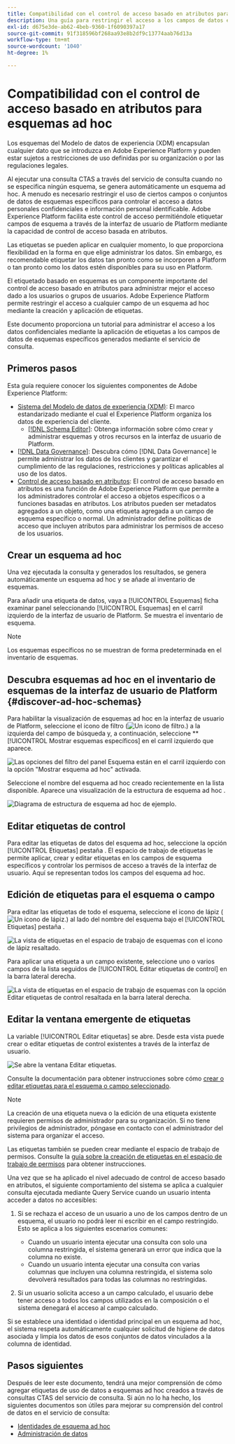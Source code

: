 ```yaml
---
title: Compatibilidad con el control de acceso basado en atributos para esquemas específicos
description: Una guía para restringir el acceso a los campos de datos en esquemas específicos generados a través del servicio de consulta de Adobe Experience Platform.
exl-id: d675e3de-ab62-4beb-9360-1f6090397a17
source-git-commit: 91f318596bf268aa93e8b2df9c13774aab76d13a
workflow-type: tm+mt
source-wordcount: '1040'
ht-degree: 1%

---
```


# Compatibilidad con el control de acceso basado en atributos para esquemas ad hoc

Los esquemas del Modelo de datos de experiencia (XDM) encapsulan cualquier dato que se introduzca en Adobe Experience Platform y pueden estar sujetos a restricciones de uso definidas por su organización o por las regulaciones legales.

Al ejecutar una consulta CTAS a través del servicio de consulta cuando no se especifica ningún esquema, se genera automáticamente un esquema ad hoc. A menudo es necesario restringir el uso de ciertos campos o conjuntos de datos de esquemas específicos para controlar el acceso a datos personales confidenciales e información personal identificable. Adobe Experience Platform facilita este control de acceso permitiéndole etiquetar campos de esquema a través de la interfaz de usuario de Platform mediante la capacidad de control de acceso basada en atributos.

Las etiquetas se pueden aplicar en cualquier momento, lo que proporciona flexibilidad en la forma en que elige administrar los datos. Sin embargo, es recomendable etiquetar los datos tan pronto como se incorporen a Platform o tan pronto como los datos estén disponibles para su uso en Platform.

El etiquetado basado en esquemas es un componente importante del control de acceso basado en atributos para administrar mejor el acceso dado a los usuarios o grupos de usuarios. Adobe Experience Platform permite restringir el acceso a cualquier campo de un esquema ad hoc mediante la creación y aplicación de etiquetas.

Este documento proporciona un tutorial para administrar el acceso a los datos confidenciales mediante la aplicación de etiquetas a los campos de datos de esquemas específicos generados mediante el servicio de consulta.

## Primeros pasos

Esta guía requiere conocer los siguientes componentes de Adobe Experience Platform:

* [Sistema del Modelo de datos de experiencia (XDM)](https://experienceleague.adobe.com/docs/experience-platform/xdm/home.html?lang=es): El marco estandarizado mediante el cual el Experience Platform organiza los datos de experiencia del cliente.
   * [[!DNL Schema Editor]](https://experienceleague.adobe.com/docs/experience-platform/xdm/ui/overview.html): Obtenga información sobre cómo crear y administrar esquemas y otros recursos en la interfaz de usuario de Platform.
* [[!DNL Data Governance]](../../data-governance/home.md): Descubra cómo [!DNL Data Governance] le permite administrar los datos de los clientes y garantizar el cumplimiento de las regulaciones, restricciones y políticas aplicables al uso de los datos.
* [Control de acceso basado en atributos](../../access-control/abac/overview.md): El control de acceso basado en atributos es una función de Adobe Experience Platform que permite a los administradores controlar el acceso a objetos específicos o a funciones basadas en atributos. Los atributos pueden ser metadatos agregados a un objeto, como una etiqueta agregada a un campo de esquema específico o normal. Un administrador define políticas de acceso que incluyen atributos para administrar los permisos de acceso de los usuarios.

## Crear un esquema ad hoc

Una vez ejecutada la consulta y generados los resultados, se genera automáticamente un esquema ad hoc y se añade al inventario de esquemas.

Para añadir una etiqueta de datos, vaya a [!UICONTROL Esquemas] ficha examinar panel seleccionando [!UICONTROL Esquemas] en el carril izquierdo de la interfaz de usuario de Platform. Se muestra el inventario de esquema.

>[!NOTE]
>
>Los esquemas específicos no se muestran de forma predeterminada en el inventario de esquemas.

## Descubra esquemas ad hoc en el inventario de esquemas de la interfaz de usuario de Platform {#discover-ad-hoc-schemas}

Para habilitar la visualización de esquemas ad hoc en la interfaz de usuario de Platform, seleccione el icono de filtro (![Un icono de filtro.](../images/data-governance/filter.png)) a la izquierda del campo de búsqueda y, a continuación, seleccione **[!UICONTROL Mostrar esquemas específicos] en el carril izquierdo que aparece.

![Las opciones del filtro del panel Esquema están en el carril izquierdo con la opción &quot;Mostrar esquema ad hoc&quot; activada.](../images/data-governance/adhoc-schema-toggle.png)

Seleccione el nombre del esquema ad hoc creado recientemente en la lista disponible. Aparece una visualización de la estructura de esquema ad hoc .

![Diagrama de estructura de esquema ad hoc de ejemplo.](../images/data-governance/adhoc-schema-structure-diagram.png)

## Editar etiquetas de control

Para editar las etiquetas de datos del esquema ad hoc, seleccione la opción [!UICONTROL Etiquetas] pestaña . El espacio de trabajo de etiquetas le permite aplicar, crear y editar etiquetas en los campos de esquema específicos y controlar los permisos de acceso a través de la interfaz de usuario. Aquí se representan todos los campos del esquema ad hoc.

## Edición de etiquetas para el esquema o campo

Para editar las etiquetas de todo el esquema, seleccione el icono de lápiz (![Un icono de lápiz.](../images/data-governance/edit-icon.png)) al lado del nombre del esquema bajo el [!UICONTROL Etiquetas] pestaña .

![La vista de etiquetas en el espacio de trabajo de esquemas con el icono de lápiz resaltado.](../images/data-governance/edit-entire-schema-labels.png)

Para aplicar una etiqueta a un campo existente, seleccione uno o varios campos de la lista seguidos de [!UICONTROL Editar etiquetas de control] en la barra lateral derecha.

![La vista de etiquetas en el espacio de trabajo de esquemas con la opción Editar etiquetas de control resaltada en la barra lateral derecha.](../images/data-governance/edit-governance-labels.png)

## Editar la ventana emergente de etiquetas

La variable [!UICONTROL Editar etiquetas] se abre. Desde esta vista puede crear o editar etiquetas de control existentes a través de la interfaz de usuario.

![Se abre la ventana Editar etiquetas.](../images/data-governance/edit-labels-popover.png)

Consulte la documentación para obtener instrucciones sobre cómo [crear o editar etiquetas para el esquema o campo seleccionado](https://experienceleague.adobe.com/docs/experience-platform/xdm/tutorials/labels.html#edit-the-labels-for-the-schema-or-field).

>[!NOTE]
>
>La creación de una etiqueta nueva o la edición de una etiqueta existente requieren permisos de administrador para su organización. Si no tiene privilegios de administrador, póngase en contacto con el administrador del sistema para organizar el acceso.

Las etiquetas también se pueden crear mediante el espacio de trabajo de permisos. Consulte la [guía sobre la creación de etiquetas en el espacio de trabajo de permisos](../../access-control/abac/ui/labels.md) para obtener instrucciones.

Una vez que se ha aplicado el nivel adecuado de control de acceso basado en atributos, el siguiente comportamiento del sistema se aplica a cualquier consulta ejecutada mediante Query Service cuando un usuario intenta acceder a datos no accesibles:

1. Si se rechaza el acceso de un usuario a uno de los campos dentro de un esquema, el usuario no podrá leer ni escribir en el campo restringido. Esto se aplica a los siguientes escenarios comunes:

   * Cuando un usuario intenta ejecutar una consulta con solo una columna restringida, el sistema generará un error que indica que la columna no existe.
   * Cuando un usuario intenta ejecutar una consulta con varias columnas que incluyen una columna restringida, el sistema solo devolverá resultados para todas las columnas no restringidas.

1. Si un usuario solicita acceso a un campo calculado, el usuario debe tener acceso a todos los campos utilizados en la composición o el sistema denegará el acceso al campo calculado.

Si se establece una identidad o identidad principal en un esquema ad hoc, el sistema respeta automáticamente cualquier solicitud de higiene de datos asociada y limpia los datos de esos conjuntos de datos vinculados a la columna de identidad.

## Pasos siguientes

Después de leer este documento, tendrá una mejor comprensión de cómo agregar etiquetas de uso de datos a esquemas ad hoc creados a través de consultas CTAS del servicio de consulta. Si aún no lo ha hecho, los siguientes documentos son útiles para mejorar su comprensión del control de datos en el servicio de consulta:

* [Identidades de esquema ad hoc](./ad-hoc-schema-identities.md)
* [Administración de datos](https://experienceleague.adobe.com/docs/experience-platform/data-governance/home.html?lang=es)
